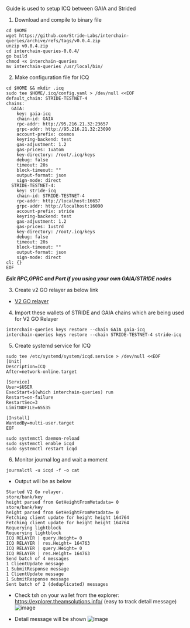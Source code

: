 Guide is used to setup ICQ between GAIA and Strided
1. Download and compile to binary file
```
cd $HOME
wget https://github.com/Stride-Labs/interchain-queries/archive/refs/tags/v0.0.4.zip
unzip v0.0.4.zip
cd interchain-queries-0.0.4/
go build
chmod +x interchain-queries
mv interchain-queries /usr/local/bin/
```

2. Make configuration file for ICQ
```
cd $HOME && mkdir .icq
sudo tee $HOME/.icq/config.yaml > /dev/null <<EOF
default_chain: STRIDE-TESTNET-4
chains:
  GAIA:
    key: gaia-icq
    chain-id: GAIA
    rpc-addr: http://95.216.21.32:23657
    grpc-addr: http://95.216.21.32:23090
    account-prefix: cosmos
    keyring-backend: test
    gas-adjustment: 1.2
    gas-prices: 1uatom
    key-directory: /root/.icq/keys
    debug: false
    timeout: 20s
    block-timeout: ""
    output-format: json
    sign-mode: direct
  STRIDE-TESTNET-4:
    key: stride-icq
    chain-id: STRIDE-TESTNET-4
    rpc-addr: http://localhost:16657
    grpc-addr: http://localhost:16090
    account-prefix: stride
    keyring-backend: test
    gas-adjustment: 1.2
    gas-prices: 1ustrd
    key-directory: /root/.icq/keys
    debug: false
    timeout: 20s
    block-timeout: ""
    output-format: json
    sign-mode: direct
cl: {}
EOF
```
_**Edit RPC,GPRC and Port if you using your own GAIA/STRIDE nodes**_

3. Create v2 GO relayer as below link
 - [V2 GO relayer](https://github.com/viennguyenbkdn/Cosmos_Stride/blob/ICQ/STRIDE-TESTNET-2/Guide%20for%20v2%20GO%20Relayer.md)

4. Import these wallets of STRIDE and GAIA chains which are being used for V2 GO Relayer
```
interchain-queries keys restore --chain GAIA gaia-icq
interchain-queries keys restore --chain STRIDE-TESTNET-4 stride-icq
```

5. Create systemd service for ICQ
```
sudo tee /etc/systemd/system/icqd.service > /dev/null <<EOF
[Unit]
Description=ICQ 
After=network-online.target

[Service]
User=$USER
ExecStart=$(which interchain-queries) run
Restart=on-failure
RestartSec=3
LimitNOFILE=65535

[Install]
WantedBy=multi-user.target
EOF

sudo systemctl daemon-reload
sudo systemctl enable icqd
sudo systemctl restart icqd
```

6. Monitor journal log and wait a moment
```
journalctl -u icqd -f -o cat
```
- Output will be as below
```
Started V2 Go relayer.
store/bank/key
height parsed from GetHeightFromMetadata= 0
store/bank/key
height parsed from GetHeightFromMetadata= 0
Fetching client update for height height 164764
Fetching client update for height height 164764
Requerying lightblock
Requerying lightblock
ICQ RELAYER | query.Height= 0
ICQ RELAYER | res.Height= 164763
ICQ RELAYER | query.Height= 0
ICQ RELAYER | res.Height= 164763
Send batch of 4 messages
1 ClientUpdate message
1 SubmitResponse message
1 ClientUpdate message
1 SubmitResponse message
Sent batch of 2 (deduplicated) messages
```
- Check txh on your wallet from the explorer: https://explorer.theamsolutions.info/ (easy to track detail message)
![image](https://user-images.githubusercontent.com/91453629/183116210-ab7ff7f8-ce6f-4e29-9433-c6ddeb9b96aa.png)

- Detail message will be shown
![image](https://user-images.githubusercontent.com/91453629/183116801-8fff472c-c03d-4b9e-a4b9-982bbf95dd43.png)


